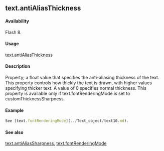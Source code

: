 ## text.antiAliasThickness

#### Availability

Flash 8.

#### Usage

text.antiAliasThickness

#### Description

Property; a float value that specifies the anti-aliasing thickness of the text. This property controls how thickly the text is drawn, with higher values specifying thicker text. A value of 0 specifies normal thickness. This property is available only if text.fontRenderingMode is set to customThicknessSharpness.

#### Example

```javascript
See [text.fontRenderingMode](../Text_object/text10.md).

```
#### See also

[text.antiAliasSharpness](../Text_object/text1.md), [text.fontRenderingMode](../Text_object/text10.md)

